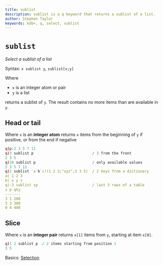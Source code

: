 ```yaml
---
title: sublist
description: sublist is a q keyword that returns a sublist of a list.
author: Stephen Taylor
keywords: kdb+, q, select, sublist
---
```

# `sublist`





_Select a sublist of a list_

Syntax: `x sublist y`, `sublist[x;y]`

Where 

-  `x` is an integer atom or pair
-  `y` is a list

returns a sublist of `y`. The result contains no more items than are available in `y`.



## Head or tail 

Where `x` is an **integer atom** returns `x` items from the beginning of `y` if positive, or from the end if negative

```q
q)p:2 3 5 7 11
q)3 sublist p                           / 3 from the front
2 3 5
q)10 sublist p                          / only available values
2 3 5 7 11
q)2 sublist `a`b`c!(1 2 3;"xyz";2 3 5)  / 2 keys from a dictionary
a| 1 2 3
b| x y z
q)-3 sublist sp                         / last 3 rows of a table
s p qty
-------
3 1 200
3 3 300
0 4 400
```



## Slice

Where `x` is an **integer pair** returns `x[1]` items from `y`, starting at item `x[0]`.

```q
q)1 2 sublist p  / 2 items starting from position 1
3 5
```


<i class=" far fa-hand-point-right"></i>
Basics: [Selection](../basics/selection.md)

